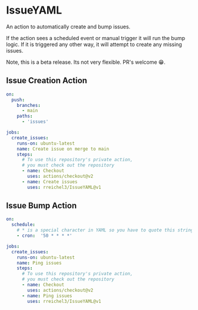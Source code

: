 # IssueYAML
An action to automatically create and bump issues.

If the action sees a scheduled event or manual trigger it will run the bump logic. If it is triggered any other way, it will attempt to create any missing issues. 

Note, this is a beta release. Its not very flexible.  PR's welcome 😁.

## Issue Creation Action
```yaml
on:
  push:
    branches:
      - main
    paths:
      - 'issues'

jobs:
  create_issues:
    runs-on: ubuntu-latest
    name: Create issue on merge to main
    steps:
      # To use this repository's private action,
      # you must check out the repository
      - name: Checkout
        uses: actions/checkout@v2
      - name: Create issues
        uses: rreichel3/IssueYAML@v1
```

## Issue Bump Action
```yaml
on:
  schedule:
    # * is a special character in YAML so you have to quote this string
    - cron:  '50 * * * *'

jobs:
  create_issues:
    runs-on: ubuntu-latest
    name: Ping issues
    steps:
      # To use this repository's private action,
      # you must check out the repository
      - name: Checkout
        uses: actions/checkout@v2
      - name: Ping issues
        uses: rreichel3/IssueYAML@v1
```
